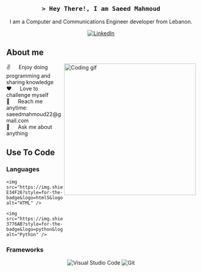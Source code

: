 <!-- Intro section -->
<h3 align="center">
    <samp>&gt; Hey There!, I am <b>Saeed Mahmoud</b></samp>
</h3>

<!-- About me section -->
<p align="center">
    I am a Computer and Communications Engineer developer from Lebanon.
</p>

<!-- Social media badges -->
<p align="center">
    <a href="https://www.linkedin.com/in/saeed-mahmoud-17b8161b6/">
        <img src="https://img.shields.io/badge/LinkedIn-0077B5?style=for-the-badge&logo=linkedin&logoColor=white" alt="LinkedIn" />
    </a>
</p>

<!-- About me details -->
## About me

<p>
    <img align="right" width="350" src=![star-wars-obi-wan-kenobi](https://github.com/Saeed-Mahmoud/Saeed-Mahmoud/assets/61454170/171ddb1a-77da-402e-95a9-a4ab367d39a7)
.gif" alt="Coding gif" />
    ✌️ &emsp; Enjoy doing programming and sharing knowledge<br />
    ❤️ &emsp; Love to challenge myself<br />
    📧 &emsp; Reach me anytime: saeedmahmoud22@gmail.com<br />
    💬 &emsp; Ask me about anything
</p>

<!-- Use To Code section -->
## Use To Code

### Languages
<p align="center">
    
    <img src="https://img.shields.io/badge/HTML5-E34F26?style=for-the-badge&logo=html5&logoColor=white" alt="HTML" />
    
    <img src="https://img.shields.io/badge/Python-3776AB?style=for-the-badge&logo=python&logoColor=white" alt="Python" />
</p>

### Frameworks
<p align="center">
     <img src="https://img.shields.io/badge/Visual%20Studio%20Code-007ACC?style=for-the-badge&logo=visual-studio-code&logoColor=white" alt="Visual Studio Code" />
    <img src="https://img.shields.io/badge/Git-F05032?style=for-the-badge&logo=git&logoColor=white" alt="Git" />
    
</p>
